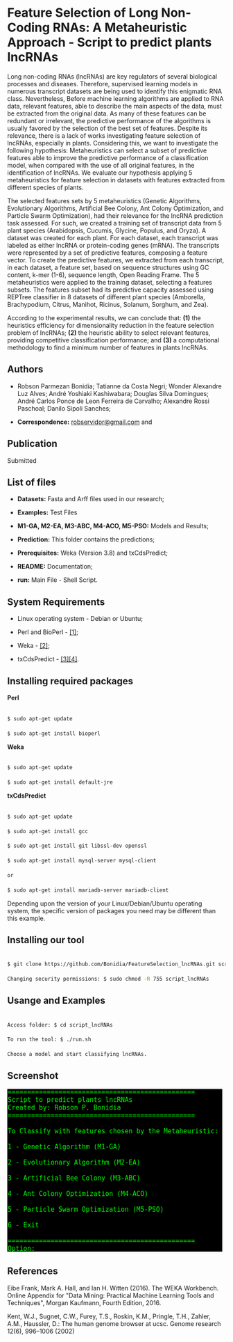 # Feature Selection of Long Non-Coding RNAs: A Metaheuristic Approach - Script to predict plants lncRNAs

Long non-coding RNAs (lncRNAs) are key regulators of several biological processes and diseases. Therefore, supervised learning models in numerous transcript datasets are being used to identify this enigmatic RNA class. Nevertheless, Before machine learning algorithms are applied to RNA data, relevant features, able to describe the main aspects of the data, must be extracted from the original data. As many of these features can be redundant or irrelevant, the predictive performance of the algorithms is usually favored by the selection of the best set of features. Despite its relevance, there is a lack of works investigating feature selection of lncRNAs, especially in plants. Considering this, we want to investigate the following hypothesis: Metaheuristics can select a subset of predictive features able to improve the predictive performance of a classification model, when compared with the use of all original features, in the identification of lncRNAs. We evaluate our hypothesis applying 5 metaheuristics for feature selection in datasets with features extracted from different species of plants.

The selected features sets by 5 metaheuristics (Genetic Algorithms, Evolutionary Algorithms, Artificial Bee Colony, Ant Colony Optimization, and Particle Swarm Optimization), had their relevance for the lncRNA prediction task assessed. For such, we created a training set of transcript data from 5 plant species (Arabidopsis, Cucumis, Glycine, Populus, and Oryza). A dataset was created for each plant. For each dataset, each transcript was labeled as either lncRNA or protein-coding genes (mRNA). The transcripts were represented by a set of predictive features, composing a feature vector. To create the predictive features, we extracted from each transcript, in each dataset, a feature set, based on sequence structures using GC content, k-mer (1-6), sequence length, Open Reading Frame. The 5 metaheuristics were applied to the training dataset, selecting a features subsets. The features subset had its predictive capacity assessed using REPTree classifier in 8 datasets of different plant species (Amborella, Brachypodium, Citrus, Manihot, Ricinus, Solanum, Sorghum, and Zea).

According to the experimental results, we can conclude that: **(1)** the heuristics efficiency for dimensionality reduction in the feature selection problem of lncRNAs; **(2)** the heuristic ability to select relevant features, providing competitive classification performance; and **(3)** a computational methodology to find a minimum number of features in plants lncRNAs.


## Authors

* Robson Parmezan Bonidia; Tatianne da Costa Negri; Wonder Alexandre Luz Alves; André Yoshiaki Kashiwabara; Douglas Silva Domingues; André Carlos Ponce de Leon Ferreira de Carvalho; Alexandre Rossi Paschoal; Danilo Sipoli Sanches;

* **Correspondence:** robservidor@gmail.com and


## Publication

Submitted

## List of files

 - **Datasets:** Fasta and Arff files used in our research;

 - **Examples:** Test Files

 - **M1-GA, M2-EA, M3-ABC, M4-ACO, M5-PSO:** Models and Results;

 - **Prediction:** This folder contains the predictions;

 - **Prerequisites:** Weka (Version 3.8) and txCdsPredict;

 - **README:** Documentation;

 - **run:** Main File - Shell Script.


## System Requirements

- Linux operating system - Debian or Ubuntu;

- Perl and BioPerl - [[1]](https://bioperl.org/);

- Weka - [[2]](https://www.cs.waikato.ac.nz/~ml/weka/);

- txCdsPredict - [[3]](https://github.com/ENCODE-DCC/kentUtils)[[4]](https://recordnotfound.com/kentUtils-ENCODE-DCC-120139).


## Installing required packages

**Perl**

```sh

$ sudo apt-get update

$ sudo apt-get install bioperl

```

**Weka**

```sh

$ sudo apt-get update

$ sudo apt-get install default-jre

```

**txCdsPredict**

```sh

$ sudo apt-get update

$ sudo apt-get install gcc

$ sudo apt-get install git libssl-dev openssl

$ sudo apt-get install mysql-server mysql-client

or

$ sudo apt-get install mariadb-server mariadb-client

```

Depending upon the version of your Linux/Debian/Ubuntu operating system, the specific version of packages you need may be different than this example.


## Installing our tool

```sh

$ git clone https://github.com/Bonidia/FeatureSelection_lncRNAs.git script_lncRNAs

Changing security permissions: $ sudo chmod -R 755 script_lncRNAs

```

## Usange and Examples

```sh

Access folder: $ cd script_lncRNAs
 
To run the tool: $ ./run.sh

Choose a model and start classifying lncRNAs.

```

## Screenshot

![y](https://github.com/Bonidia/FeatureSelection_lncRNAs/blob/master/Example/Screenshot.png)

## References

Eibe Frank, Mark A. Hall, and Ian H. Witten (2016). The WEKA Workbench. Online Appendix for "Data Mining: Practical Machine Learning Tools and Techniques", Morgan Kaufmann, Fourth Edition, 2016.

Kent, W.J., Sugnet, C.W., Furey, T.S., Roskin, K.M., Pringle, T.H., Zahler, A.M., Haussler, D.: The human genome browser at ucsc. Genome research 12(6), 996–1006 (2002)
